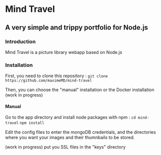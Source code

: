# Mind Travel
## A very simple and trippy portfolio for Node.js

### Introduction

Mind Travel is a picture library webapp based on Node.js

### Installation

First, you need to clone this repository :
`git clone https://github.com/maximeMD/mind-travel`

Then, you can choose the "manual" installation or the Docker installation (work in progress)

#### Manual

Go to the app directory and install node packages with npm :
 `cd mind-travel`
`npm install`

Edit the config files to enter the mongoDB credentials, and the directories where you want your images and their thumnbails to be stored.

(work in progress) put you SSL files in the "keys" directory
